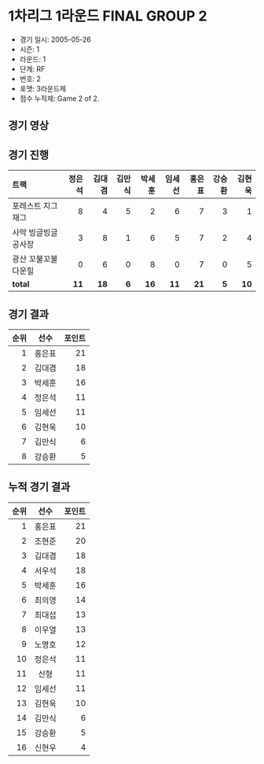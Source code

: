 # 1차리그 1라운드 FINAL GROUP 2

- 경기 일시: 2005-05-26
- 시즌: 1
- 라운드: 1
- 단계: RF
- 번호: 2
- 포맷: 3라운드제
- 점수 누적제: Game 2 of 2.





## 경기 영상
## 경기 진행

| 트랙 | 정은석 | 김대겸 | 김만식 | 박세훈 | 임세선 | 홍은표 | 강승환 | 김현욱 |
|:---|---:|---:|---:|---:|---:|---:|---:|---:|
| 포레스트 지그재그 | 8 | 4 | 5 | 2 | 6 | 7 | 3 | 1 |
| 사막 빙글빙글 공사장 | 3 | 8 | 1 | 6 | 5 | 7 | 2 | 4 |
| 광산 꼬불꼬불 다운힐 | 0 | 6 | 0 | 8 | 0 | 7 | 0 | 5 |
| __total__ | __11__ | __18__ | __6__ | __16__ | __11__ | __21__ | __5__ | __10__ |




## 경기 결과

| 순위 | 선수 | 포인트 |
|---:|:---:|---:|
| 1 | 홍은표 | 21 |
| 2 | 김대겸 | 18 |
| 3 | 박세훈 | 16 |
| 4 | 정은석 | 11 |
| 5 | 임세선 | 11 |
| 6 | 김현욱 | 10 |
| 7 | 김만식 | 6 |
| 8 | 강승환 | 5 |

## 누적 경기 결과

| 순위 | 선수 | 포인트 |
|---:|:---:|---:|
| 1 | 홍은표 | 21 |
| 2 | 조현준 | 20 |
| 3 | 김대겸 | 18 |
| 4 | 서우석 | 18 |
| 5 | 박세훈 | 16 |
| 6 | 최의영 | 14 |
| 7 | 최대섭 | 13 |
| 8 | 이우열 | 13 |
| 9 | 노명호 | 12 |
| 10 | 정은석 | 11 |
| 11 | 신형 | 11 |
| 12 | 임세선 | 11 |
| 13 | 김현욱 | 10 |
| 14 | 김만식 | 6 |
| 15 | 강승환 | 5 |
| 16 | 신현우 | 4 |

